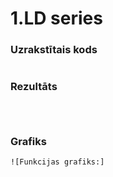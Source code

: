 # 1.LD series

### Uzrakstītais kods
```

```
### Rezultāts
```



```
### Grafiks
```
![Funkcijas grafiks:]
```
